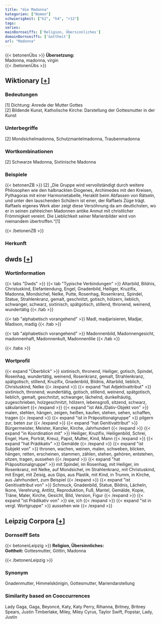 ```yaml
---
title: "die Madonna"
kategorien: ["Nomen"]
schwierigkeit: ["k2", "h4", "r12"]
tags:
series:
mainDornseiffs: ['Religion, Übersinnliches']
domainDornseiffs: ['Gottheit']
url: "Madonna"
---
```


{{< betonenÜbs >}}
**Übersetzung:**  
Madonna, madonna, virgin  
{{< /betonenÜbs >}}

## Wiktionary [[+](https://de.wiktionary.org/wiki/Madonna)]

### Bedeutungen
[1] Dichtung: Anrede der Mutter Gottes  
[2] Bildende Kunst, Katholische Kirche: Darstellung der Gottesmutter in der Kunst  

### Unterbegriffe
[2] Mondsichelmadonna, Schutzmantelmadonna, Traubenmadonna  

### Wortkombinationen
[2] Schwarze Madonna, Sixtinische Madonna  

### Beispiele
{{< betonenZB >}}
[2] „Die Gruppe wird vervollständigt durch weitere Philosophen wie den halbnackten Diogenes, Archimedes mit den Kreisen, Pythagoras mit einer Harmonietabelle, Heraklit beim Abfassen von Rätseln, und unter den lauschenden Schülern ist einer, der Raffaels Züge trägt. Raffaels eigenes Werk aber zeigt diese Versöhnung da am deutlichsten, wo er in seinen zahlreichen Madonnen antike Anmut mit christlicher Frömmigkeit vereint. Die Lieblichkeit seiner Marienbilder wird von niemandem übertroffen.“[1]  

{{< /betonenZB >}}
### Herkunft
  



## dwds [[+](https://www.dwds.de/wb/Madonna)]

### Wortinformation
{{< tabs "Dwds" >}}
{{< tab "Typische Verbindungen" >}}
Altarbild, Bildnis, Christuskind, Elefantendung, Engel, Gnadenbild, Heiliger, Kruzifix, Madonna, Mondsichel, Nelke, Putte, Rosenhag, Rosenkranz, Spindel, Statue, Strahlenkranz, gemalt, geschnitzt, gotisch, hölzern, lieblich, schwanger, schwarz, sixtinisch, spätgotisch, stillend, thronend, weinend, wundertätig
{{< /tab >}}

{{< tab "alphabetisch vorangehend" >}}
Madl, madjarisieren, Madjar, Madison, madig
{{< /tab >}}

{{< tab "alphabetisch vorangehend" >}}
Madonnenbild, Madonnengesicht, madonnenhaft, Madonnenkult, Madonnenlilie
{{< /tab >}}

{{< /tabs >}}

### Wortprofil
{{< expand "Überblick" >}} sixtinisch, thronend, Heiliger, gotisch, Spindel, Rosenhag, wundertätig, weinend, Rosenkranz, gemalt, Strahlenkranz, spätgotisch, stillend, Kruzifix, Gnadenbild, Bildnis, Altarbild, lieblich, Christuskind, Nelke {{< /expand >}}
{{< expand "hat Adjektivattribut" >}} sixtinisch, thronend, wundertätig, gotisch, stillend, weinend, spätgotisch, lieblich, gemalt, geschnitzt, schwanger, lächelnd, dunkelhäutig, zugeschrieben, holzgeschnitzt, hölzern, lebensgroß, sitzend, schwarz, säkularisiert {{< /expand >}}
{{< expand "ist Akk./Dativ-Objekt von" >}} malen, stehlen, hängen, zeigen, heißen, kaufen, stehen, sehen, schaffen, tragen {{< /expand >}}
{{< expand "ist in Präpositionalgruppe" >}} pilgern zur, beten zur {{< /expand >}}
{{< expand "hat Genitivattribut" >}} Bürgermeister, Meister, Kanzler, Kirche, Jahrhundert {{< /expand >}}
{{< expand "in Koordination mit" >}} Heiliger, Kruzifix, Heiligenbild, Schrei, Engel, Hure, Porträt, Kreuz, Papst, Mutter, Kind, Mann {{< /expand >}}
{{< expand "hat Prädikativ" >}} Gemälde {{< /expand >}}
{{< expand "ist Subjekt von" >}} thronen, wachen, weinen, malen, schweben, blicken, hängen, retten, erscheinen, stammen, zählen, stehen, gehören, entstehen, sitzen, tragen, aussehen {{< /expand >}}
{{< expand "hat Präpositionalgruppe" >}} mit Spindel, im Rosenhag, mit Heiliger, im Rosenkranz, mit Nelke, auf Mondsichel, im Strahlenkranz, mit Christuskind, mit Engel, mit Zeisig, aus Gips, aus Plastik, mit Kind, in Trumm, in Kirche, aus Jahrhundert, zum Beispiel {{< /expand >}}
{{< expand "ist Genitivattribut von" >}} Schmuck, Gnadenbild, Statue, Bildnis, Lächeln, Ikone, Verehrung, Antlitz, Reproduktion, Fuß, Mantel, Gemälde, Kopie, Träne, Maler, Kirche, Gesicht, Bild, Version, Figur {{< /expand >}}
{{< expand "ist Prädikativ von" >}} sie, ich {{< /expand >}}
{{< expand "ist in vergl. Wortgruppe" >}} aussehen wie {{< /expand >}}

## Leipzig Corpora [[+](https://corpora.uni-leipzig.de/en/res?word=Madonna&corpusId=deu_newscrawl-public_2018)]

### Dornseiff Sets
{{< betonenLeipzig >}}
**Religion, Übersinnliches:**  
**Gottheit:** Gottesmutter, Göttin, Madonna  

{{< /betonenLeipzig >}}

### Synonym
Gnadenmutter, Himmelskönigin, Gottesmutter, Mariendarstellung


### Similarity based on Cooccurrences
Lady Gaga, Gaga, Beyoncé, Katy, Katy Perry, Rihanna, Britney, Britney Spears, Justin Timberlake, Miley, Miley Cyrus, Taylor Swift, Popstar, Lady, Justin

